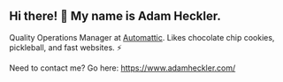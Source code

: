 ## Hi there! 👋 My name is Adam Heckler.

Quality Operations Manager at [Automattic](https://automattic.com/). Likes chocolate chip cookies, pickleball, and fast websites. ⚡️

Need to contact me? Go here: https://www.adamheckler.com/
